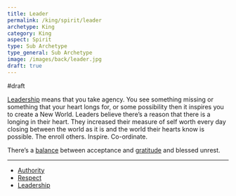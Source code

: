 ```yaml
---
title: Leader
permalink: /king/spirit/leader
archetype: King
category: King
aspect: Spirit
type: Sub Archetype
type_general: Sub Archetype
image: /images/back/leader.jpg
draft: true
---
```

#draft   
  
[Leadership](/king/spirit/leader/[leadership](/king/spirit/leader/leadership)) means that you take agency. You see something missing or something that your heart longs for, or some possibility then it inspires you to create a New World. Leaders believe there’s a reason that there is a longing in their heart. They increased their measure of self worth  every day closing between the world as it is and the world their hearts know is possible. The enroll others. Inspire. Co-ordinate.   
  
There’s a [balance](/king/body/ruler_and_judge/balance) between acceptance and [gratitude](/lover/heart/care_giver/gratitude) and blessed unrest.  

---
- [Authority](/king/spirit/leader/authority)
- [Respect](/king/spirit/leader/respect)
- [Leadership](/king/spirit/leader/leadership)
